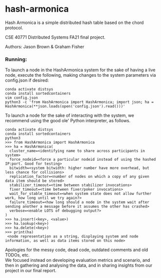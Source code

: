 # hash-armonica
Hash Armonica is a simple distributed hash table based on the chord protocol.

CSE 40771 Distributed Systems FA21 final project.

Authors: Jason Brown & Graham Fisher

### Running:
To launch a node in the HashArmonica system for the sake of having a live node, execute the following, making changes to the system parameters via config.json if desired:
```
conda activate distsys
conda install sortedcontainers
vim config.json
python3 -c 'from HashArmonica import HashArmonica; import json; ha = HashArmonica(**json.loads(open('config.json').read()))'
```

To launch a node for the sake of interacting with the system, we recommend using the good ole' Python interpreter, as follows.
```
conda activate distsys
conda install sortedcontainers
python3
>>> from HashArmonica import HashArmonica
>>> ha = HashArmonica(
  cluster_name=<identifying name to share across participants in system>
  force_nodeid=<force a particular nodeid instead of using the hashed IP:port. Good for testing>
  bitwidth=<system bitwidth: higher number have more overhead, but less chance for collisions>
  replication_factor=<number of nodes on which a copy of any given data item should be stored>
  stabilizer_timeout=<time between stabilizer invocations>
  fixer_timeout=<time between fixer/poker invocations>
  wait_for_stable_timeout=<when system state does not allow further work, how long until we try again?>
  failure_timeout=<how long should a node in the system wait after sending another a message before it assumes the other has crashed>
  verbose=<enable LOTS of debugging output?>
)
>>> ha.insert(<key>, <value>)
>>> ha.lookup(<key>)
>>> ha.delete(<key>)
>>> print(ha)
 <node representation as a string, displaying system and node information, as well as data items stored on this node>
```


Apologies for the messy code, dead code, outdated comments and old TODOs, etc.  
We focused instead on developing evaluation metrics and scenario, and then in gathering and analysing the data, and in sharing insights from our project in our final report.  
